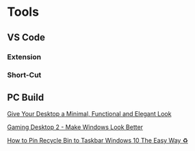# Tools

## VS Code

### Extension

### Short-Cut


## PC Build

[Give Your Desktop a Minimal, Functional and Elegant Look]()

[Gaming Desktop 2 - Make Windows Look Better]()

[How to Pin Recycle Bin to Taskbar Windows 10 The Easy Way ♻]()
